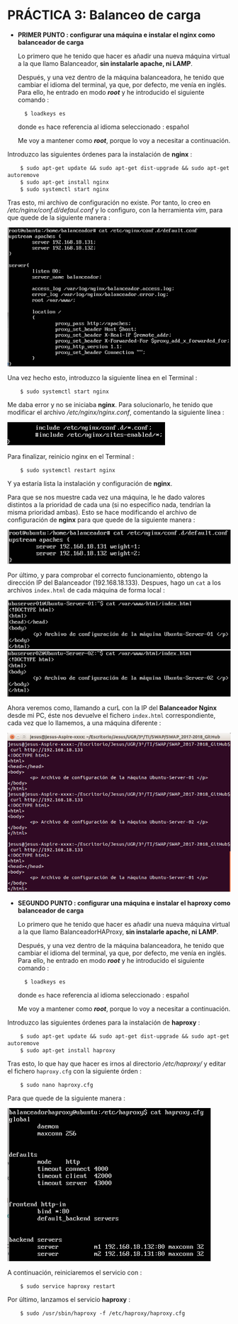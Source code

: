 # PRÁCTICA 3: Balanceo de carga


* **PRIMER PUNTO : configurar una máquina e instalar el nginx como balanceador de carga**

	Lo primero que he tenido que hacer es añadir una nueva máquina virtual a la que llamo Balanceador, **sin instalarle apache, ni LAMP**.
																																																																																																																																																																						
	Después, y una vez dentro de la máquina balanceadora, he tenido que cambiar el idioma del terminal, ya que, por defecto, me venía en inglés. 
Para ello, he entrado en modo **_root_** y he introducido el siguiente comando : 

		$ loadkeys es

		
	donde `es` hace referencia al idioma seleccionado : español

	Me voy a mantener como **_root_**, porque lo voy a necesitar a continuación.



Introduzco las siguientes órdenes para la instalación de **nginx** :

		$ sudo apt-get update && sudo apt-get dist-upgrade && sudo apt-get autoremove
		$ sudo apt-get install nginx
		$ sudo systemctl start nginx

Tras esto, mi archivo de configuración no existe. Por tanto, lo creo en _/etc/nginx/conf.d/defaul.conf_ y lo configuro, con la herramienta _vim_, para que quede de la siguiente manera : 

![](https://github.com/Jesus715/SWAP_2017-2018/blob/master/P3/defaultconf_nginx.png) 

Una vez hecho esto, introduzco la siguiente línea en el Terminal : 

		$ sudo systemctl start nginx
		
Me daba error y no se iniciaba **nginx**. Para solucionarlo, he tenido que modificar el archivo _/etc/nginx/nginx.conf_, comentando la siguiente línea : 

![](https://github.com/Jesus715/SWAP_2017-2018/blob/master/P3/nginxconfcomentada.png) 
	
Para finalizar, reinicio nginx en el Terminal :

		$ sudo systemctl restart nginx

Y ya estaría lista la instalación y configuración de **nginx**.

Para que se nos muestre cada vez una máquina, le he dado valores distintos a la prioridad de cada una (si no especifico nada, tendrían la misma prioridad ambas). Esto se hace modificando el archivo de configuración de **nginx** para que quede de la siguiente manera : 

![](https://github.com/Jesus715/SWAP_2017-2018/blob/master/P3/defaultnginxPESOS.png) 

Por último, y para comprobar el correcto funcionamiento, obtengo la dirección IP del Balanceador (192.168.18.133). 
Despues, hago un `cat` a los archivos `index.html` de cada máquina de forma local : 

![](https://github.com/Jesus715/SWAP_2017-2018/blob/master/P3/ubuserver01-index.png) 
![](https://github.com/Jesus715/SWAP_2017-2018/blob/master/P3/ubuserver02-index.png) 

Ahora veremos como, llamando a curL con  la IP del **Balanceador Nginx** desde mi PC, éste nos devuelve el fichero `index.html` correspondiente, cada vez que lo llamemos, a una máquina diferente :

![](https://github.com/Jesus715/SWAP_2017-2018/blob/master/P3/curl-al-BalanceadorNginx.png) 


* **SEGUNDO PUNTO : configurar una máquina e instalar el haproxy como balanceador de carga**

	Lo primero que he tenido que hacer es añadir una nueva máquina virtual a la que llamo BalanceadorHAProxy, **sin instalarle apache, ni LAMP**.
																																																																																																																																																																						
	Después, y una vez dentro de la máquina balanceadora, he tenido que cambiar el idioma del terminal, ya que, por defecto, me venía en inglés. 
Para ello, he entrado en modo **_root_** y he introducido el siguiente comando : 

		$ loadkeys es

		
	donde `es` hace referencia al idioma seleccionado : español

	Me voy a mantener como **_root_**, porque lo voy a necesitar a continuación.

Introduzco las siguientes órdenes para la instalación de **haproxy** :

		$ sudo apt-get update && sudo apt-get dist-upgrade && sudo apt-get autoremove
		$ sudo apt-get install haproxy
	
Tras esto, lo que hay que hacer es irnos al directorio _/etc/haproxy/_ y editar el fichero `haproxy.cfg` con la siguiente órden :

		$ sudo nano haproxy.cfg

Para que quede de la siguiente manera : 

![](https://github.com/Jesus715/SWAP_2017-2018/blob/master/P3/configuracionHaproxy.png) 

A continuación, reiniciaremos el servicio con :

		$ sudo service haproxy restart
		
Por último, lanzamos el servicio **haproxy** : 

		$ sudo /usr/sbin/haproxy -f /etc/haproxy/haproxy.cfg